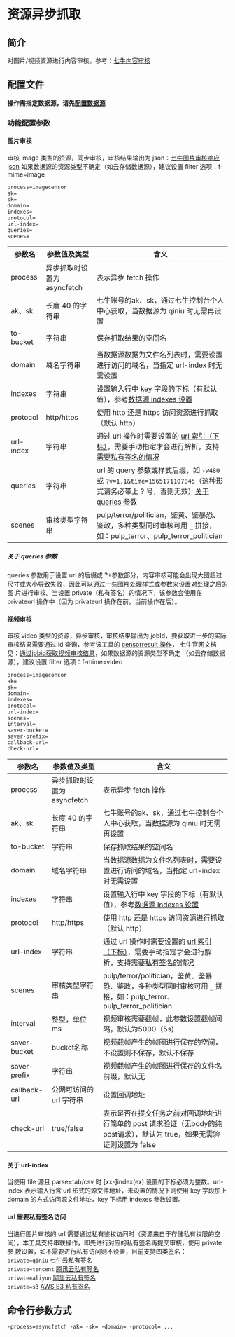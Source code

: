 # 资源异步抓取

## 简介
对图片/视频资源进行内容审核。参考：[七牛内容审核](https://developer.qiniu.com/censor)  

## 配置文件
**操作需指定数据源，请先[配置数据源](../docs/datasource.md)**  

### 功能配置参数

#### 图片审核
审核 image 类型的资源，同步审核，审核结果输出为 json：[七牛图片审核响应 json](https://developer.qiniu.com/censor/api/5588/image-censor#4)
如果数据源的资源类型不确定（如云存储数据源），建议设置 filter 选项：f-mime=image
```
process=imagecensor
ak=
sk=
domain=
indexes=
protocol=
url-index=
queries=
scenes=
```  
|参数名|参数值及类型 | 含义|  
|-----|-------|-----|  
|process| 异步抓取时设置为asyncfetch | 表示异步 fetch 操作|  
|ak、sk|长度 40 的字符串|七牛账号的ak、sk，通过七牛控制台个人中心获取，当数据源为 qiniu 时无需再设置|  
|to-bucket|字符串| 保存抓取结果的空间名|  
|domain| 域名字符串| 当数据源数据为文件名列表时，需要设置进行访问的域名，当指定 url-index 时无需设置|  
|indexes|字符串| 设置输入行中 key 字段的下标（有默认值），参考[数据源 indexes 设置](datasource.md#1-公共参数)|  
|protocol| http/https| 使用 http 还是 https 访问资源进行抓取（默认 http）|  
|url-index| 字符串| 通过 url 操作时需要设置的 [url 索引（下标）](#关于-url-index)，需要手动指定才会进行解析，支持[需要私有签名的情况](#url-需要私有签名访问)|  
|queries| 字符串| url 的 query 参数或样式后缀，如 `-w480` 或 `?v=1.1&time=1565171107845`（这种形式请务必带上 ? 号，否则无效）[关于 queries 参数](#关于-queries-参数)|  
|scenes| 审核类型字符串| pulp/terror/politician，鉴黄、鉴暴恐、鉴政，多种类型同时审核可用 `_` 拼接，如：pulp_terror、pulp_terror_politician|  

##### 关于 queries 参数
queries 参数用于设置 url 的后缀或 ?+参数部分，内容审核可能会出现大图超过尺寸或大小导致失败，因此可以通过一些图片处理样式或参数来设置对处理之后的图
片进行审核。当设置 private（私有签名）的情况下，该参数会使用在 privateurl 操作中（因为 privateurl 操作在前，当前操作在后）。  

#### 视频审核
审核 video 类型的资源，异步审核，审核结果输出为 jobId，要获取进一步的实际审核结果需要通过 id 查询，参考该工具的 [censorresult 操作](censorresult.md)，
七牛官网文档见：[通过jobid获取视频审核结果](https://developer.qiniu.com/censor/api/5620/video-censor#4)，如果数据源的资源类型不确定
（如云存储数据源），建议设置 filter 选项：f-mime=video
```
process=imagecensor
ak=
sk=
domain=
indexes=
protocol=
url-index=
scenes=
interval=
saver-bucket=
saver-prefix=
callback-url=
check-url=
```  
|参数名|参数值及类型 | 含义|  
|-----|-------|-----|  
|process| 异步抓取时设置为asyncfetch | 表示异步 fetch 操作|  
|ak、sk|长度 40 的字符串|七牛账号的ak、sk，通过七牛控制台个人中心获取，当数据源为 qiniu 时无需再设置|  
|to-bucket|字符串| 保存抓取结果的空间名|  
|domain| 域名字符串| 当数据源数据为文件名列表时，需要设置进行访问的域名，当指定 url-index 时无需设置|  
|indexes|字符串| 设置输入行中 key 字段的下标（有默认值），参考[数据源 indexes 设置](datasource.md#1-公共参数)|  
|protocol| http/https| 使用 http 还是 https 访问资源进行抓取（默认 http）|  
|url-index| 字符串| 通过 url 操作时需要设置的 [url 索引（下标）](#关于-url-index)，需要手动指定才会进行解析，支持[需要私有签名的情况](#url-需要私有签名访问)|  
|scenes| 审核类型字符串| pulp/terror/politician，鉴黄、鉴暴恐、鉴政，多种类型同时审核可用 `_` 拼接，如：pulp_terror、pulp_terror_politician|  
|interval| 整型，单位 ms| 视频审核需要截帧，此参数设置截帧间隔，默认为5000（5s)|  
|saver-bucket| bucket名称|视频截帧产生的帧图进行保存的空间，不设置则不保存，默认不保存|  
|saver-prefix| 字符串| 视频截帧产生的帧图进行保存的文件名前缀，默认无|  
|callback-url| 公网可访问的 url 字符串| 设置回调地址|  
|check-url| true/false|表示是否在提交任务之前对回调地址进行简单的 post 请求验证（无body的纯post请求），默认为 true，如果无需验证则设置为 false|  

#### 关于 url-index
当使用 file 源且 parse=tab/csv 时 [xx-]index(ex) 设置的下标必须为整数。url-index 表示输入行含 url 形式的源文件地址，未设置的情况下则使用 
key 字段加上 domain 的方式访问源文件地址，key 下标用 indexes 参数设置。  

#### url 需要私有签名访问
当进行图片审核的 url 需要通过私有鉴权访问时（资源来自于存储私有权限的空间），本工具支持串联操作，即先进行对应的私有签名再提交审核，使用 private 参
数设置，如不需要进行私有访问则不设置，目前支持四类签名：
`private=qiniu` [七牛云私有签名](privateurl.md#七牛配置参数)  
`private=tencent` [腾讯云私有签名](privateurl.md#其他存储配置参数)  
`private=aliyun` [阿里云私有签名](privateurl.md#其他存储配置参数)  
`private=s3` [AWS S3 私有签名](privateurl.md#其他存储配置参数)  

## 命令行参数方式
```
-process=asyncfetch -ak= -sk= -domain= -protocol= ...
```

